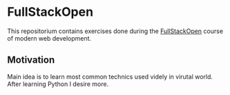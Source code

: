 # FullStackOpen

This repositorium contains exercises done during the [FullStackOpen](http://fullstackopen.com/en) course of modern web development.

## Motivation

Main idea is to learn most common technics used videly in virutal world.
After learning Python I desire more.
